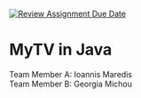 [![Review Assignment Due Date](https://classroom.github.com/assets/deadline-readme-button-24ddc0f5d75046c5622901739e7c5dd533143b0c8e959d652212380cedb1ea36.svg)](https://classroom.github.com/a/xnXsK7_R)
# MyTV in Java

Team Member A: Ioannis Maredis  
Team Member B: Georgia Michou 

